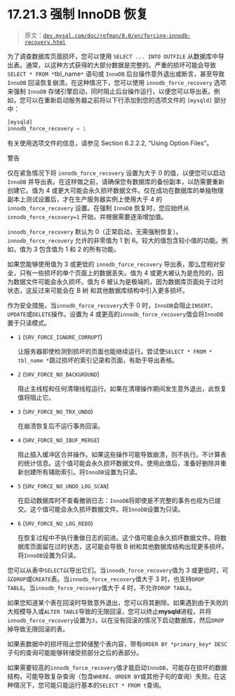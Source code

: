 # 17.21.3 强制 InnoDB 恢复

> 原文：[`dev.mysql.com/doc/refman/8.0/en/forcing-innodb-recovery.html`](https://dev.mysql.com/doc/refman/8.0/en/forcing-innodb-recovery.html)

为了调查数据库页面损坏，您可以使用 `SELECT ... INTO OUTFILE` 从数据库中导出表。通常，以这种方式获得的大部分数据是完整的。严重的损坏可能会导致 `SELECT * FROM *`tbl_name`*` 语句或 `InnoDB` 后台操作意外退出或断言，甚至导致 `InnoDB` 回滚恢复崩溃。在这种情况下，您可以使用 `innodb_force_recovery` 选项来强制 `InnoDB` 存储引擎启动，同时阻止后台操作运行，以便您可以导出表。例如，您可以在重新启动服务器之前将以下行添加到您的选项文件的 `[mysqld]` 部分中：

```sql
[mysqld]
innodb_force_recovery = 1
```

有关使用选项文件的信息，请参见 Section 6.2.2.2, “Using Option Files”。

警告

仅在紧急情况下将 `innodb_force_recovery` 设置为大于 0 的值，以便您可以启动 `InnoDB` 并导出表。在这样做之前，请确保您有数据库的备份副本，以防需要重新创建它。值为 4 或更大可能会永久损坏数据文件。仅在成功在数据库的单独物理副本上测试设置后，才在生产服务器实例上使用大于 4 的 `innodb_force_recovery` 设置。在强制 `InnoDB` 恢复时，您应始终从 `innodb_force_recovery=1` 开始，并根据需要逐渐增加值。

`innodb_force_recovery` 默认为 0（正常启动，无需强制恢复）。`innodb_force_recovery` 允许的非零值为 1 到 6。较大的值包含较小值的功能。例如，值为 3 包含值为 1 和 2 的所有功能。

如果您能够使用值为 3 或更低的 `innodb_force_recovery` 导出表，那么您相对安全，只有一些损坏的单个页面上的数据丢失。值为 4 或更大被认为是危险的，因为数据文件可能会永久损坏。值为 6 被认为是极端的，因为数据库页面处于过时状态，这反过来可能会在 B 树 和其他数据库结构中引入更多损坏。

作为安全措施，当`innodb_force_recovery`大于 0 时，`InnoDB`会阻止`INSERT`、`UPDATE`或`DELETE`操作。设置为 4 或更高的`innodb_force_recovery`值会将`InnoDB`置于只读模式。

+   `1` (`SRV_FORCE_IGNORE_CORRUPT`)

    让服务器即使检测到损坏的页面也能继续运行。尝试使`SELECT * FROM * tbl_name *`跳过损坏的索引记录和页面，有助于导出表格。

+   `2` (`SRV_FORCE_NO_BACKGROUND`)

    阻止主线程和任何清理线程运行。如果在清理操作期间发生意外退出，此恢复值将阻止它。

+   `3` (`SRV_FORCE_NO_TRX_UNDO`)

    在崩溃恢复后不运行事务回滚。

+   `4` (`SRV_FORCE_NO_IBUF_MERGE`)

    阻止插入缓冲区合并操作。如果这些操作可能导致崩溃，则不执行。不计算表的统计信息。这个值可能会永久损坏数据文件。使用此值后，准备好删除并重新创建所有辅助索引。将`InnoDB`设置为只读。

+   `5` (`SRV_FORCE_NO_UNDO_LOG_SCAN`)

    在启动数据库时不查看撤销日志：`InnoDB`将即使是不完整的事务也视为已提交。这个值可能会永久损坏数据文件。将`InnoDB`设置为只读。

+   `6` (`SRV_FORCE_NO_LOG_REDO`)

    在恢复过程中不执行重做日志的前进。这个值可能会永久损坏数据文件。将数据库页面留在过时状态，这可能会导致 B 树和其他数据库结构出现更多损坏。将`InnoDB`设置为只读。

您可以从表中`SELECT`以导出它们。当`innodb_force_recovery`值为 3 或更低时，可以`DROP`或`CREATE`表。当`innodb_force_recovery`值大于 3 时，也支持`DROP TABLE`。当`innodb_force_recovery`值大于 4 时，不允许`DROP TABLE`。

如果您知道某个表在回滚时导致意外退出，您可以将其删除。如果遇到由于失败的大规模导入或`ALTER TABLE`导致的无限回滚，您可以终止**mysqld**进程，并将`innodb_force_recovery`设置为`3`，以在没有回滚的情况下启动数据库，然后`DROP`掉导致无限回滚的表。

如果表数据中的损坏阻止您转储整个表内容，带有`ORDER BY *primary_key* DESC`子句的查询可能能够转储受损部分之后的表部分。

如果需要较高的`innodb_force_recovery`值才能启动`InnoDB`，可能存在损坏的数据结构，可能导致复杂查询（包含`WHERE`、`ORDER BY`或其他子句的查询）失败。在这种情况下，您可能只能运行基本的`SELECT * FROM t`查询。
